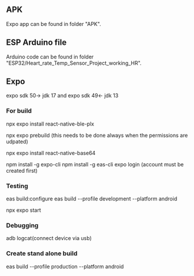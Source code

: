 ## APK
Expo app can be found in folder "APK".

## ESP Arduino file
Arduino code can be found in folder "ESP32/Heart_rate_Temp_Sensor_Project_working_HR".

## Expo
expo sdk 50-> jdk 17 and expo sdk 49<- jdk 13

### For build
npx expo install react-native-ble-plx

npx expo prebuild (this needs to be done always when the permissions are udpated)

npx expo install react-native-base64

npm install -g expo-cli
npm install -g eas-cli
expo login (account must be created first)

### Testing
eas build:configure
eas build --profile development --platform android

npx expo start

### Debugging
adb logcat(connect device via usb)

### Create stand alone build
eas build --profile production --platform android

